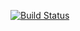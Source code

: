 [![Build Status](https://travis-ci.org/marcosarturjr/contatooh.svg?branch=master)](https://travis-ci.org/marcosarturjr/contatooh)
